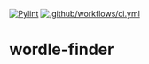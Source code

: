 [![Pylint](https://github.com/keithwegner/wordle-finder/actions/workflows/pylint.yml/badge.svg)](https://github.com/keithwegner/wordle-finder/actions/workflows/pylint.yml) [![.github/workflows/ci.yml](https://github.com/keithwegner/wordle-finder/actions/workflows/ci.yml/badge.svg)](https://github.com/keithwegner/wordle-finder/actions/workflows/ci.yml)
# wordle-finder
